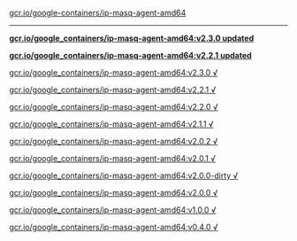 [gcr.io/google-containers/ip-masq-agent-amd64](https://hub.docker.com/r/sqeven/ip-masq-agent-amd64/tags/) 

----
**[gcr.io/google_containers/ip-masq-agent-amd64:v2.3.0 updated](https://hub.docker.com/r/sqeven/ip-masq-agent-amd64/tags/)**

**[gcr.io/google_containers/ip-masq-agent-amd64:v2.2.1 updated](https://hub.docker.com/r/sqeven/ip-masq-agent-amd64/tags/)**

[gcr.io/google_containers/ip-masq-agent-amd64:v2.3.0 √](https://hub.docker.com/r/sqeven/ip-masq-agent-amd64/tags/)

[gcr.io/google_containers/ip-masq-agent-amd64:v2.2.1 √](https://hub.docker.com/r/sqeven/ip-masq-agent-amd64/tags/)

[gcr.io/google_containers/ip-masq-agent-amd64:v2.2.0 √](https://hub.docker.com/r/sqeven/ip-masq-agent-amd64/tags/)

[gcr.io/google_containers/ip-masq-agent-amd64:v2.1.1 √](https://hub.docker.com/r/sqeven/ip-masq-agent-amd64/tags/)

[gcr.io/google_containers/ip-masq-agent-amd64:v2.0.2 √](https://hub.docker.com/r/sqeven/ip-masq-agent-amd64/tags/)

[gcr.io/google_containers/ip-masq-agent-amd64:v2.0.1 √](https://hub.docker.com/r/sqeven/ip-masq-agent-amd64/tags/)

[gcr.io/google_containers/ip-masq-agent-amd64:v2.0.0-dirty √](https://hub.docker.com/r/sqeven/ip-masq-agent-amd64/tags/)

[gcr.io/google_containers/ip-masq-agent-amd64:v2.0.0 √](https://hub.docker.com/r/sqeven/ip-masq-agent-amd64/tags/)

[gcr.io/google_containers/ip-masq-agent-amd64:v1.0.0 √](https://hub.docker.com/r/sqeven/ip-masq-agent-amd64/tags/)

[gcr.io/google_containers/ip-masq-agent-amd64:v0.4.0 √](https://hub.docker.com/r/sqeven/ip-masq-agent-amd64/tags/)

